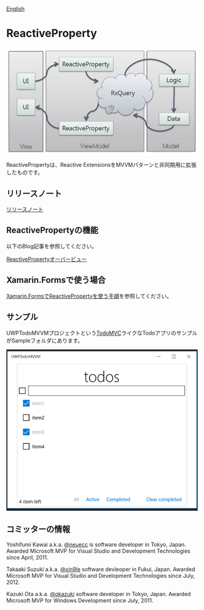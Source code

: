 [English](README.md)

ReactiveProperty
================

![ReactiveProperty overview](Images/rpsummary.png)

ReactivePropertyは、Reactive ExtensionsをMVVMパターンと非同期用に拡張したものです。

## リリースノート

[リリースノート](ReleaseNote-ja.md)

## ReactivePropertyの機能

以下のBlog記事を参照してください。

[ReactivePropertyオーバービュー](http://blog.okazuki.jp/entry/2015/12/05/221154)

## Xamarin.Formsで使う場合

[Xamarin.FormsでReactivePropertyを使う手順](HowToUseXF-ja.md)を参照してください。

## サンプル

UWPTodoMVVMプロジェクトという[TodoMVC](http://todomvc.com/)ライクなTodoアプリのサンプルがSampleフォルダにあります。

![TodoMVVM](Images/todomvvm.png)

## コミッターの情報

Yoshifumi Kawai a.k.a. [@neuecc](https://twitter.com/neuecc) is software developer in Tokyo, Japan.
Awarded Microsoft MVP for Visual Studio and Development Technologies since April, 2011.

Takaaki Suzuki a.k.a. [@xin9le](https://twitter.com/xin9le) software devleoper in Fukui, Japan.
Awarded Microsoft MVP for Visual Studio and Development Technologies since July, 2012.

Kazuki Ota a.k.a. [@okazuki](https://twitter.com/okazuki) software developer in Tokyo, Japan.
Awarded Microsoft MVP for Windows Development since July, 2011.
